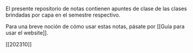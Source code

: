 El presente repositorio de notas contienen apuntes de clase de las clases brindadas por capa en el semestre respectivo.

Para una breve noción de cómo usar estas notas, pásate por [[Guía para usar el website]].

[[202310]]




